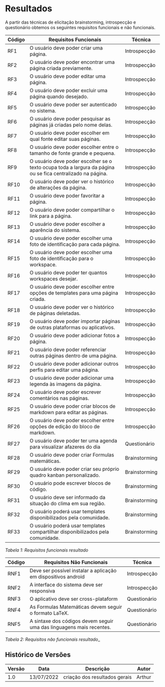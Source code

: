 # Resultados

A partir das técnicas de elicitação brainstorming, introspecção e questionário obtemos os seguintes requisitos funcionais e não funcionais.

| Código | Requisitos Funcionais                                                                                                   |Técnica|
| ------ | ------------------------------------------------------------------------------------------------------------ |-----------------|
| RF1    | O usuário deve poder criar uma página.                                                                    | Introspecção|
| RF2    | O usuário deve poder encontrar uma página criada previamente.                                             |Introspecção|
| RF3    | O usuário deve poder editar uma página.                                                                     |Introspecção|
| RF4    | O usuário deve poder excluir uma página quando desejado.                                                    |Introspecção|
| RF5    | O usuário deve poder ser autenticado no sistema.                                                              |Introspecção|
| RF6    | O usuário deve poder pesquisar as páginas já criadas pelo nome delas.                                     |Introspecção|
| RF7    | O usuário deve poder escolher em qual fonte editar suas páginas.                                           |Introspecção|
| RF8    | O usuário deve poder escolher entre o tamanho de fonte grande e pequena.                                      |Introspecção|
| RF9    | O usuário deve poder escolher se o texto ocupa toda a largura da página ou se fica centralizado na página. |Introspecção|
| RF10   | O usuário deve poder ver o histórico de alterações da página.                                              |Introspecção|
| RF11   | O usuário deve poder favoritar a página.                                                                   |Introspecção|
| RF12   | O usuário deve poder compartilhar o link para a página.                                                    |Introspecção|
| RF13   | O usuário deve poder escolher a aparência do sistema.                                                         |Introspecção|
| RF14   | O usuário deve poder escolher uma foto de identificação para cada página.                                  |Introspecção|
| RF15   | O usuário deve poder escolher uma foto de identificação para o workspace.                                     |Introspecção|
| RF16   | O usuário deve poder ter quantos workspaces desejar.                                                          |Introspecção|
| RF17   | O usuário deve poder escolher entre opções de templates para uma página criada.                             |Introspecção|
| RF18   | O usuário deve poder ver o histórico de páginas deletadas.                                                 |Introspecção|
| RF19   | O usuário deve poder importar páginas de outras plataformas ou aplicativos.                               |Introspecção|
| RF20   | O usuário deve poder adicionar fotos a página.                                                            |Introspecção|
| RF21   | O usuário deve poder referenciar outras páginas dentro de uma página.                                    |Introspecção|
| RF22   | O usuário deve poder adicionar outros perfis para editar uma página.                                        |Introspecção|
| RF23   | O usuário deve poder adicionar uma legenda às imagens da página.                                           |Introspecção|
| RF24   | O usuário deve poder escrever comentários nas páginas.                                                     |Introspecção|
| RF25   | O usuário deve poder criar blocos de markdown para editar as páginas.                                      |Introspecção|
| RF26   | O usuário deve poder escolher entre opções de edição do bloco de markdown.                                    |Introspecção|
| RF27    | O usuário deve poder ter uma agenda para visualizar afazeres do dia | Questionário |
| RF28    | O usuário deve poder criar Formulas matemáticas. | Brainstorming |
| RF29    | O usuário deve poder criar seu próprio quadro kanban personalizado. | Brainstorming |
| RF30    | O usuário pode escrever blocos de código. | Brainstorming |
| RF31    | O usuário deve ser informado da situação do clima em sua região. | Brainstorming |
| RF32    | O usuário poderá usar templates disponibilizados pela comunidade. | Brainstorming |
| RF33    | O usuário poderá usar templates compartilhar disponibilizados pela comunidade. | Brainstorming |

_Tabela 1: Requisitos funcionais resultado_

| Código | Requisitos Não Funcionais                                        |Técnica|
| ------ | -------------------------------------------------------------- |  --------- |
| RNF1   | Deve ser possível instalar a aplicação em dispositivos android |Introspecção|
| RNF2   | A interface do sistema deve ser responsiva                     |Introspecção|
| RNF3   | O aplicativo deve ser cross-plataform |Questionário|
| RNF4   | As Formulas Matemáticas devem seguir o formato LaTeX. |Questionário|
| RNF5   | A sintaxe dos códigos devem seguir uma das linguagens mais recentes. |Questionário|



_Tabela 2: Requisitos não funcionais resultado__



## Histórico de Versões
| Versão | Data       | Descrição         | Autor    |
|--------|------------|-------------------|----------|
|  1.0   | 13/07/2022 | criação dos resultados gerais  | Arthur |

